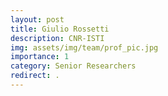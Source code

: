 ```yaml
---
layout: post
title: Giulio Rossetti
description: CNR-ISTI
img: assets/img/team/prof_pic.jpg
importance: 1
category: Senior Researchers
redirect: .
---
```

